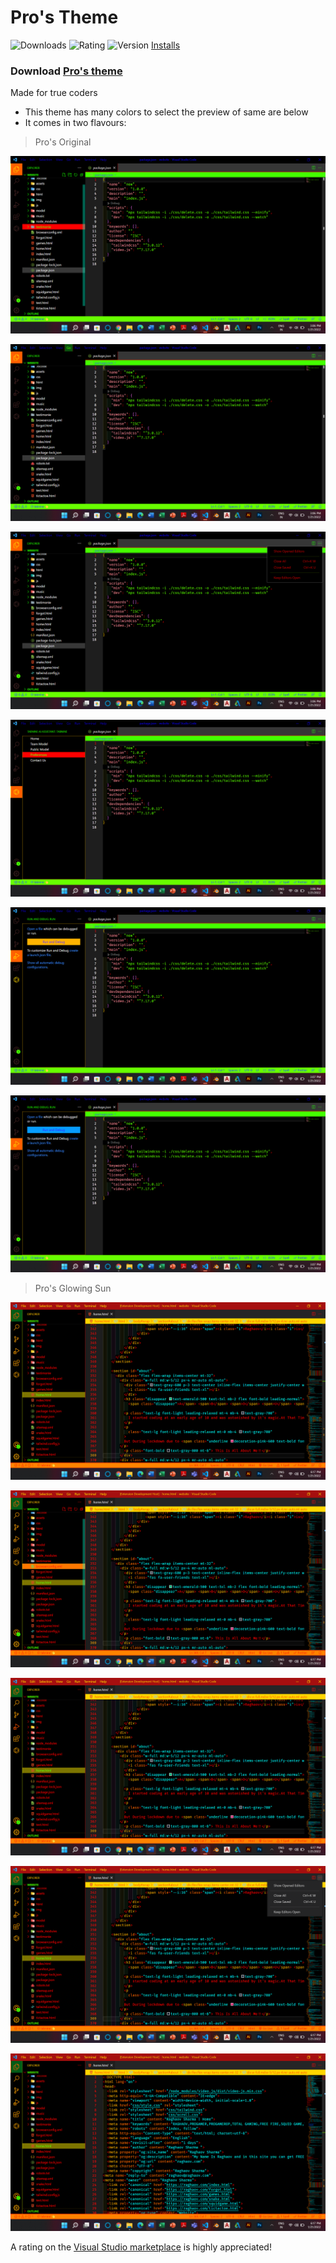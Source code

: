# Pro's Theme

![Downloads](https://vsmarketplacebadge.apphb.com/downloads/ProGamer.pro-ggamer.svg)
![Rating](https://vsmarketplacebadge.apphb.com/rating-star/ProGamer.pro-ggamer.svg)
![Version](https://vsmarketplacebadge.apphb.com/version/ProGamer.pro-ggamer.svg)
[Installs](https://vsmarketplacebadge.apphb.com/installs/ProGamer.pro-ggamer.svg) 
### Download [  Pro's theme](https://marketplace.visualstudio.com/items?itemName=ProGamer.pro-ggamer)
Made for true coders
- This theme has many colors to select the preview of same are below
-  It comes in two flavours:

> Pro's Original
> 
![This is Main Theme](./img/Screenshot3.png)
>
![This is Main Theme](./img/Screenshot4.png)
>
![This is Main Theme](./img/Screenshot5.png)
>
![This is Main Theme](./img/Screenshot(6).png)
>
![This is Main Theme](./img/Screenshot(7).png)
>
![This is Main Theme](./img/Screenshot(8).png)
> Pro's Glowing Sun
> 
>
![This is Glowing Sun Theme](./img/Screenshot(11).png)
>
![This is Glowing Sun Theme](./img/Screenshot(12).png)
>
![This is Glowing Sun Theme](./img/Screenshot(13).png)
>
![This is Glowing Sun Theme](./img/Screenshot(14).png)
>
![This is Glowing Sun Theme](./img/Screenshot(15).png)
>

A rating on the [Visual Studio marketplace](https://marketplace.visualstudio.com/items?itemName=ProGamer.pro-ggamer) is highly appreciated!